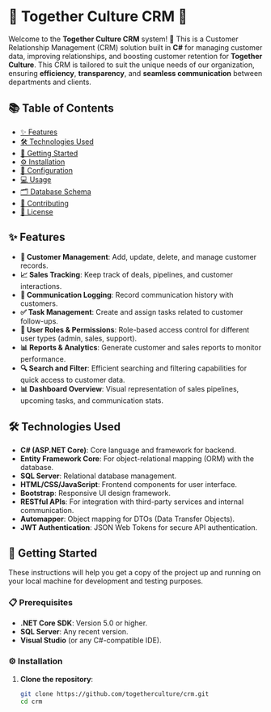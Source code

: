 # 🌟 Together Culture CRM 🌟

Welcome to the **Together Culture CRM** system! 🚀 This is a Customer Relationship Management (CRM) solution built in **C#** for managing customer data, improving relationships, and boosting customer retention for **Together Culture**. This CRM is tailored to suit the unique needs of our organization, ensuring **efficiency**, **transparency**, and **seamless communication** between departments and clients.

## 📚 Table of Contents

- [✨ Features](#features)
- [🛠️ Technologies Used](#technologies-used)
- [🚀 Getting Started](#getting-started)
- [⚙️ Installation](#installation)
- [🔧 Configuration](#configuration)
- [💻 Usage](#usage)
- [🗂️ Database Schema](#database-schema)
- [🤝 Contributing](#contributing)
- [📄 License](#license)

## ✨ Features

- **👤 Customer Management**: Add, update, delete, and manage customer records.
- **📈 Sales Tracking**: Keep track of deals, pipelines, and customer interactions.
- **📝 Communication Logging**: Record communication history with customers.
- **✅ Task Management**: Create and assign tasks related to customer follow-ups.
- **🔐 User Roles & Permissions**: Role-based access control for different user types (admin, sales, support).
- **📊 Reports & Analytics**: Generate customer and sales reports to monitor performance.
- **🔍 Search and Filter**: Efficient searching and filtering capabilities for quick access to customer data.
- **📊 Dashboard Overview**: Visual representation of sales pipelines, upcoming tasks, and communication stats.

## 🛠️ Technologies Used

- **C# (ASP.NET Core)**: Core language and framework for backend.
- **Entity Framework Core**: For object-relational mapping (ORM) with the database.
- **SQL Server**: Relational database management.
- **HTML/CSS/JavaScript**: Frontend components for user interface.
- **Bootstrap**: Responsive UI design framework.
- **RESTful APIs**: For integration with third-party services and internal communication.
- **Automapper**: Object mapping for DTOs (Data Transfer Objects).
- **JWT Authentication**: JSON Web Tokens for secure API authentication.

## 🚀 Getting Started

These instructions will help you get a copy of the project up and running on your local machine for development and testing purposes.

### 📋 Prerequisites

- **.NET Core SDK**: Version 5.0 or higher.
- **SQL Server**: Any recent version.
- **Visual Studio** (or any C#-compatible IDE).

### ⚙️ Installation

1. **Clone the repository**:
   ```bash
   git clone https://github.com/togetherculture/crm.git
   cd crm 
